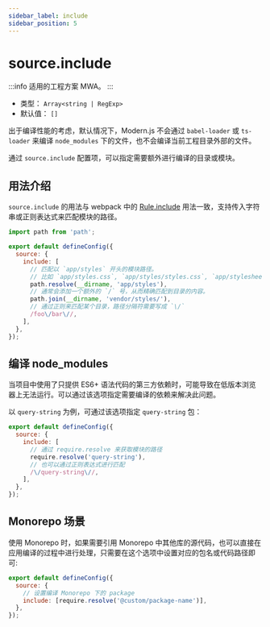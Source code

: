 ```yaml
---
sidebar_label: include
sidebar_position: 5
---
```


# source.include

:::info 适用的工程方案
MWA。
:::

- 类型： `Array<string | RegExp>`
- 默认值： `[]`

出于编译性能的考虑，默认情况下，Modern.js 不会通过 `babel-loader` 或 `ts-loader` 来编译 `node_modules` 下的文件，也不会编译当前工程目录外部的文件。

通过 `source.include` 配置项，可以指定需要额外进行编译的目录或模块。

## 用法介绍

`source.include` 的用法与 webpack 中的 [Rule.include](https://webpack.js.org/configuration/module/#ruleinclude) 用法一致，支持传入字符串或正则表达式来匹配模块的路径。

```js title="modern.config.js"
import path from 'path';

export default defineConfig({
  source: {
    include: [
      // 匹配以 `app/styles` 开头的模块路径。
      // 比如 `app/styles.css`, `app/styles/styles.css`, `app/stylesheet.css`
      path.resolve(__dirname, 'app/styles'),
      // 通常会添加一个额外的 `/` 号，从而精确匹配到目录的内容。
      path.join(__dirname, 'vendor/styles/'),
      // 通过正则来匹配某个目录，路径分隔符需要写成 `\/`
      /foo\/bar\//,
    ],
  },
});
```

## 编译 node_modules

当项目中使用了只提供 ES6+ 语法代码的第三方依赖时，可能导致在低版本浏览器上无法运行。可以通过该选项指定需要编译的依赖来解决此问题。

以 `query-string` 为例，可通过该选项指定 `query-string` 包：

```js title="modern.config.js"
export default defineConfig({
  source: {
    include: [
      // 通过 require.resolve 来获取模块的路径
      require.resolve('query-string'),
      // 也可以通过正则表达式进行匹配
      /\/query-string\//,
    ],
  },
});
```

## Monorepo 场景

使用 Monorepo 时，如果需要引用 Monorepo 中其他库的源代码，也可以直接在应用编译的过程中进行处理，只需要在这个选项中设置对应的包名或代码路径即可:

```js title="modern.config.js"
export default defineConfig({
  source: {
    // 设置编译 Monorepo 下的 package
    include: [require.resolve('@custom/package-name')],
  },
});
```
